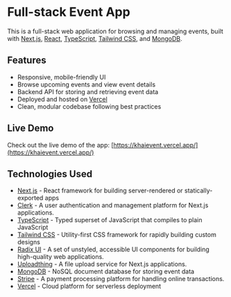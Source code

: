 # Full-stack Event App

This is a full-stack web application for browsing and managing events, built with [Next.js](https://nextjs.org/), [React](https://reactjs.org/), [TypeScript](https://www.typescriptlang.org/), [Tailwind CSS](https://tailwindcss.com/), and [MongoDB](https://www.mongodb.com/).

## Features

- Responsive, mobile-friendly UI
- Browse upcoming events and view event details
- Backend API for storing and retrieving event data
- Deployed and hosted on [Vercel](https://vercel.com/)
- Clean, modular codebase following best practices

## Live Demo

Check out the live demo of the app: [https://khaievent.vercel.app/](https://khaievent.vercel.app/)

## Technologies Used

- [Next.js](https://nextjs.org/) - React framework for building server-rendered or statically-exported apps
- [Clerk](https://clerk.com/) - A user authentication and management platform for Next.js applications.
- [TypeScript](https://www.typescriptlang.org/) - Typed superset of JavaScript that compiles to plain JavaScript
- [Tailwind CSS](https://tailwindcss.com/) - Utility-first CSS framework for rapidly building custom designs
- [Radix UI](https://www.radix-ui.com/) - A set of unstyled, accessible UI components for building high-quality web applications.
- [Uploadthing](https://www.uploadthing.com/) - A file upload service for Next.js applications.
- [MongoDB](https://www.mongodb.com/) - NoSQL document database for storing event data
- [Stripe](https://stripe.com/) - A payment processing platform for handling online transactions.
- [Vercel](https://vercel.com/) - Cloud platform for serverless deployment

